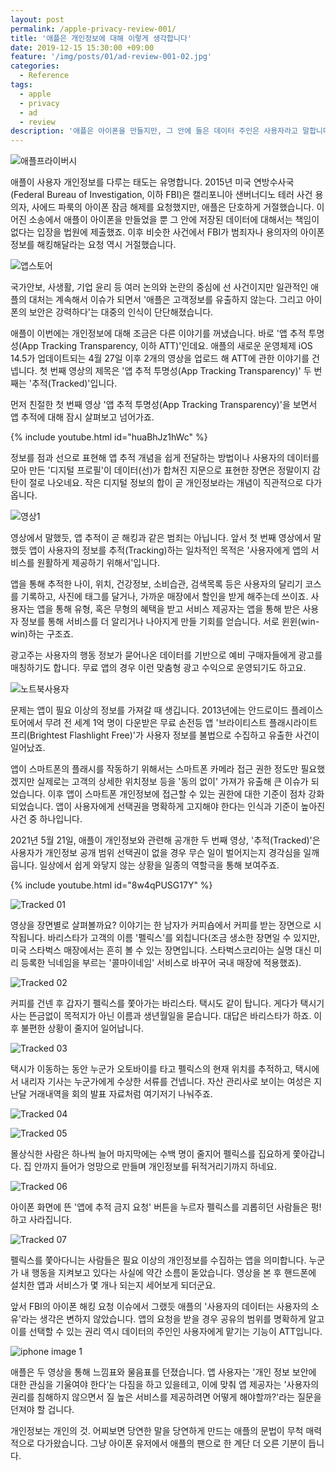 ```yaml
---
layout: post
permalink: /apple-privacy-review-001/
title: '애플은 개인정보에 대해 이렇게 생각합니다'
date: 2019-12-15 15:30:00 +09:00
feature: '/img/posts/01/ad-review-001-02.jpg'
categories:
  - Reference
tags:
  - apple
  - privacy
  - ad
  - review
description: '애플은 아이폰을 만들지만, 그 안에 들은 데이터 주인은 사용자라고 말합니다.'
---
```


![애플프라이버시](/img/posts/01/ad-review-001-01.jpg)

애플이 사용자 개인정보를 다루는 태도는 유명합니다. 2015년 미국 연방수사국(Federal Bureau of Investigation, 이하 FBI)은 캘리포니아 샌버너디노 테러 사건 용의자, 사에드 파룩의 아이폰 잠금 해제를 요청했지만, 애플은 단호하게 거절했습니다. 이어진 소송에서 애플이 아이폰을 만들었을 뿐 그 안에 저장된 데이터에 대해서는 책임이 없다는 입장을 법원에 제출했죠. 이후 비슷한 사건에서 FBI가 범죄자나 용의자의 아이폰 정보를 해킹해달라는 요청 역시 거절했습니다.

![앱스토어](/img/posts/01/ad-review-001-02.jpg)

국가안보, 사생활, 기업 윤리 등 여러 논의와 논란의 중심에 선 사건이지만 일관적인 애플의 대처는 계속해서 이슈가 되면서 '애플은 고객정보를 유출하지 않는다. 그리고 아이폰의 보안은 강력하다'는 대중의 인식이 단단해졌습니다.

애플이 이번에는 개인정보에 대해 조금은 다른 이야기를 꺼냈습니다. 바로 '앱 추적 투명성(App Tracking Transparency, 이하 ATT)'인데요. 애플의 새로운 운영체제 iOS 14.5가 업데이트되는 4월 27일 이후 2개의 영상을 업로드 해 ATT에 관한 이야기를 건넵니다. 첫 번째 영상의 제목은 '앱 추적 투명성(App Tracking Transparency)' 두 번째는 '추적(Tracked)'입니다.

<!-- ![영상썸네일1,2](/img/posts/01/ad-review-001-03-04-side.png) -->

먼저 친절한 첫 번째 영상 '앱 추적 투명성(App Tracking Transparency)'을 보면서 앱 추적에 대해 잠시 살펴보고 넘어가죠.

{% include youtube.html id="huaBhJz1hWc" %}

정보를 점과 선으로 표현해 앱 추적 개념을 쉽게 전달하는 방법이나 사용자의 데이터를 모아 만든 '디지털 프로필'이 데이터(선)가 합쳐진 지문으로 표현한 장면은 정말이지 감탄이 절로 나오네요. 작은 디지털 정보의 합이 곧 개인정보라는 개념이 직관적으로 다가옵니다.


![영상1](/img/posts/01/ad-review-001-05.png)

영상에서 말했듯, 앱 추적이 곧 해킹과 같은 범죄는 아닙니다. 앞서 첫 번째 영상에서 말했듯 앱이 사용자의 정보를 추적(Tracking)하는 일차적인 목적은 '사용자에게 앱의 서비스를 원활하게 제공하기 위해서'입니다.

앱을 통해 추적한 나이, 위치, 건강정보, 소비습관, 검색목록 등은 사용자의 달리기 코스를 기록하고, 사진에 태그를 달거나, 가까운 매장에서 할인을 받게 해주는데 쓰이죠. 사용자는 앱을 통해 유형, 혹은 무형의 혜택을 받고 서비스 제공자는 앱을 통해 받은 사용자 정보를 통해 서비스를 더 알리거나 나아지게 만들 기회를 얻습니다. 서로 윈윈(win-win)하는 구조죠.

광고주는 사용자의 행동 정보가 묻어나온 데이터를 기반으로 예비 구매자들에게 광고를 매칭하기도 합니다. 무료 앱의 경우 이런 맞춤형 광고 수익으로 운영되기도 하고요.


![노트북사용자](/img/posts/01/ad-review-001-06.jpg)

문제는 앱이 필요 이상의 정보를 가져갈 때 생깁니다. 2013년에는 안드로이드 플레이스토어에서 무려 전 세계 1억 명이 다운받은 무료 손전등 앱 '브라이티스트 플래시라이트 프리(Brightest Flashlight Free)'가 사용자 정보를 불법으로 수집하고 유출한 사건이 일어났죠.

<!-- ![손전등앱](/img/posts/01/ad-review-001-07.jpg)
(사진 = 구글플레이스토어) -->

앱이 스마트폰의 플래시를 작동하기 위해서는 스마트폰 카메라 접근 권한 정도만 필요했겠지만 실제로는 고객의 상세한 위치정보 등을 '동의 없이' 가져가 유출해 큰 이슈가 되었습니다. 이후 앱이 스마트폰 개인정보에 접근할 수 있는 권한에 대한 기준이 점차 강화되었습니다. 앱이 사용자에게 선택권을 명확하게 고지해야 한다는 인식과 기준이 높아진 사건 중 하나입니다.

2021년 5월 21일, 애플이 개인정보와 관련해 공개한 두 번째 영상, '추적(Tracked)'은 사용자가 개인정보 공개 범위 선택권이 없을 경우 무슨 일이 벌어지는지 경각심을 일깨웁니다. 일상에서 쉽게 와닿지 않는 상황을 일종의 역할극을 통해 보여주죠.

{% include youtube.html id="8w4qPUSG17Y" %}

![Tracked 01](/img/posts/01/ad-review-001-08.png)

영상을 장면별로 살펴볼까요? 이야기는 한 남자가 커피숍에서 커피를 받는 장면으로 시작됩니다. 바리스타가 고객의 이름 '펠릭스'를 외칩니다(조금 생소한 장면일 수 있지만, 미국 스타벅스 매장에서는 흔히 볼 수 있는 장면입니다. 스타벅스코리아는 실명 대신 미리 등록한 닉네임을 부르는 '콜마이네임' 서비스로 바꾸어 국내 매장에 적용했죠).

![Tracked 02](/img/posts/01/ad-review-001-09.png)

 커피를 건넨 후 갑자기 펠릭스를 쫓아가는 바리스타. 택시도 같이 탑니다. 게다가 택시기사는 뜬금없이 목적지가 아닌 이름과 생년월일을 묻습니다. 대답은 바리스타가 하죠. 이후 불편한 상황이 줄지어 일어납니다.

 ![Tracked 03](/img/posts/01/ad-review-001-10.png)

 택시가 이동하는 동안 누군가 오토바이를 타고 펠릭스의 현재 위치를 추적하고, 택시에서 내리자 기사는 누군가에게 수상한 서류를 건넵니다. 자산 관리사로 보이는 여성은 지난달 거래내역을 회의 발표 자료처럼 여기저기 나눠주죠.

![Tracked 04](/img/posts/01/ad-review-001-11.png)

![Tracked 05](/img/posts/01/ad-review-001-12.png)

몰상식한 사람은 하나씩 늘어 마지막에는 수백 명이 줄지어 펠릭스를 집요하게 쫓아갑니다. 집 안까지 들어가 엉망으로 만들며 개인정보를 뒤적거리기까지 하네요.

![Tracked 06](/img/posts/01/ad-review-001-13.png)

아이폰 화면에 뜬 '앱에 추적 금지 요청' 버튼을 누르자 펠릭스를 괴롭히던 사람들은 펑!하고 사라집니다.

![Tracked 07](/img/posts/01/ad-review-001-14.png)

펠릭스를 쫓아다니는 사람들은 필요 이상의 개인정보를 수집하는 앱을 의미합니다. 누군가 내 행동을 지켜보고 있다는 사실에 약간 소름이 돋았습니다. 영상을 본 후 핸드폰에 설치한 앱과 서비스가 몇 개나 되는지 세어보게 되더군요.

앞서 FBI의 아이폰 해킹 요청 이슈에서 그랬듯 애플의 '사용자의 데이터는 사용자의 소유'라는 생각은 변하지 않았습니다. 앱의 요청을 받을 경우 공유의 범위를 명확하게 알고 이를 선택할 수 있는 권리 역시 데이터의 주인인 사용자에게 맡기는 기능이 ATT입니다.

![iphone image 1](/img/posts/01/ad-review-001-15.jpg)

애플은 두 영상을 통해 느낌표와 물음표를 던졌습니다. 앱 사용자는 '개인 정보 보안에 대한 관심을 기울여야 한다’는 다짐을 하고 있을테고, 이에 맞춰 앱 제공자는 '사용자의 권리를 침해하지 않으면서 질 높은 서비스를 제공하려면 어떻게 해야할까?'라는 질문을 던져야 할 겁니다.

개인정보는 개인의 것. 어찌보면 당연한 말을 당연하게 만드는 애플의 문법이 무척 매력적으로 다가왔습니다. 그냥 아이폰 유저에서 애플의 팬으로 한 계단 더 오른 기분이 듭니다.
